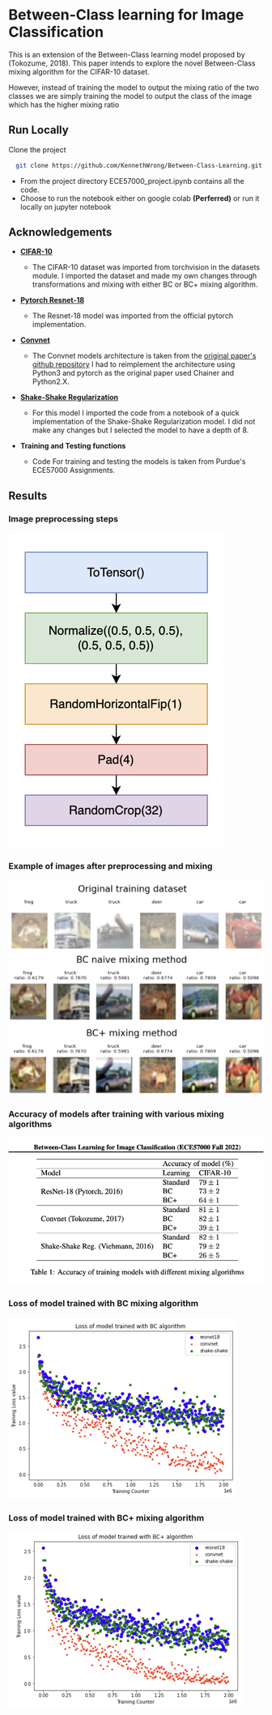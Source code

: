 # Between-Class learning for Image Classification

This is an extension of the Between-Class learning model proposed by (Tokozume, 2018).
This paper intends to explore the novel Between-Class mixing algorithm for the CIFAR-10 dataset.

However, instead of training the model to output the mixing ratio of the two classes we 
are simply training the model to output the class of the image which has the higher mixing ratio


## Run Locally

Clone the project

```bash
  git clone https://github.com/KennethWrong/Between-Class-Learning.git
```

- From the project directory ECE57000_project.ipynb contains all the code.
- Choose to run the notebook either on google colab **(Perferred)** or run it locally on jupyter notebook



## Acknowledgements

- [**CIFAR-10**](https://pytorch.org/vision/stable/generated/torchvision.datasets.CIFAR10.html)
  - The CIFAR-10 dataset was imported from torchvision in the datasets module. I imported the dataset and made my own changes through transformations and mixing with either BC or BC+ mixing algorithm. 

- [**Pytorch Resnet-18**](https://pytorch.org/vision/master/models/generated/torchvision.models.resnet18.html)
  - The Resnet-18 model was imported from the official pytorch implementation.

- [**Convnet**](https://github.com/mil-tokyo/bc_learning_image)
  - The Convnet models architecture is taken from the [original paper's github repository](https://github.com/mil-tokyo/bc_learning_image) I had to reimplement the architecture using Python3 and pytorch as the original paper used Chainer and Python2.X.

- [**Shake-Shake Regularization**](https://notebook.community/t-vi/pytorch-tvmisc/misc/cifar10-shake-shake)
   - For this model I imported the code from a notebook of a quick implementation of the Shake-Shake Regularization model. I did not make any changes but I selected the model to have a depth of 8.

- **Training and Testing functions**
  - Code For training and testing the models is taken from Purdue's ECE57000 Assignments.

## Results

### Image preprocessing steps
![Image of preprocessing process](https://github.com/KennethWrong/Between-Class-Learning/blob/main/images/preprocess.png?raw=true)

### Example of images after preprocessing and mixing
![Example of images after preprocessing and mixing](https://github.com/KennethWrong/Between-Class-Learning/blob/main/images/image_transform.png?raw=true)

### Accuracy of models after training with various mixing algorithms
![Accuracy of models after training](https://github.com/KennethWrong/Between-Class-Learning/blob/main/images/result_table.png?raw=true)

### Loss of model trained with BC mixing algorithm
![Loss of models trained over BC mixing algorithm](https://github.com/KennethWrong/Between-Class-Learning/blob/main/images/bc_loss.png?raw=true)

### Loss of model trained with BC+ mixing algorithm
![Loss of models trained over BC+ mixing algorithm](https://github.com/KennethWrong/Between-Class-Learning/blob/main/images/bc_plus_loss.png?raw=true)

